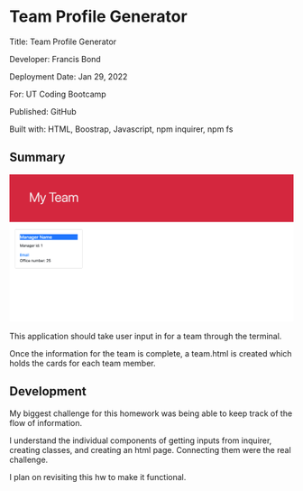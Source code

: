 # Team Profile Generator

Title: Team Profile Generator

Developer: Francis Bond

Deployment Date: Jan 29, 2022

For: UT Coding Bootcamp

Published: GitHub 

Built with: HTML, Boostrap, Javascript, npm inquirer, npm fs


## Summary
![Screenshot of application](IMG3.png)

This application should take user input in for a team through the terminal.

Once the information for the team is complete, a team.html is created which holds the cards for each team member.

## Development

My biggest challenge for this homework was being able to keep track of the flow of information.

I understand the individual components of getting inputs from inquirer, creating classes, and creating an html page. Connecting them were the real challenge.

I plan on revisiting this hw to make it functional.